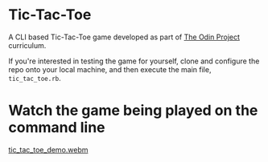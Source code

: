 # Tic-Tac-Toe
A CLI based Tic-Tac-Toe game developed as part of 
[The Odin Project](https://www.theodinproject.com/) curriculum.

If you're interested in testing the game for yourself, clone and configure
the repo onto your local machine, and then execute the main file, 
`tic_tac_toe.rb`.

# Watch the game being played on the command line
[tic_tac_toe_demo.webm](https://github.com/user-attachments/assets/29cd4c1f-0746-4c91-8417-072f7492a82d)
